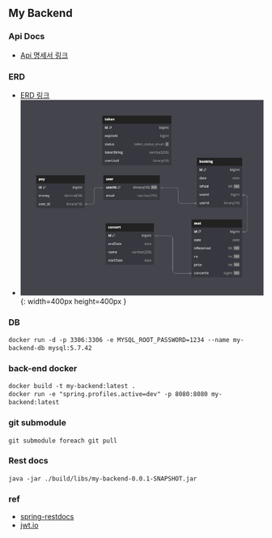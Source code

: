 ## My Backend

### Api Docs

* [Api 명세서 링크](http://my-lb-1257057151.ap-northeast-2.elb.amazonaws.com:8080/docs/index.html)

### ERD

* [ERD 링크](https://dbdiagram.io/d/my-backend-657d7dd856d8064ca0245e8c)
* ![ERD](./images/my-backend-erd.png){: width=400px height=400px }

### DB

```shell
docker run -d -p 3306:3306 -e MYSQL_ROOT_PASSWORD=1234 --name my-backend-db mysql:5.7.42
```

### back-end docker

```shell
docker build -t my-backend:latest .
docker run -e "spring.profiles.active=dev" -p 8080:8080 my-backend:latest
```

### git submodule

```shell
git submodule foreach git pull
```

### Rest docs

```shell
java -jar ./build/libs/my-backend-0.0.1-SNAPSHOT.jar
```

### ref

- [spring-restdocs](https://docs.spring.io/spring-restdocs/docs/current/reference/htmlsingle/#introduction)
- [jwt.io](https://jwt.io/)
